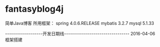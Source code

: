 # fantasyblog4j
简单Java博客
所用框架：
spring 4.0.6.RELEASE
mybatis 3.2.7
mysql 5.1.33

-------------------开发日期线---------------------------------
2016-04-06 框架搭建

